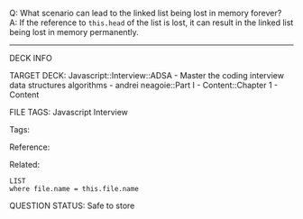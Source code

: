 Q: What scenario can lead to the linked list being lost in memory forever?  
A: If the reference to `this.head` of the list is lost, it can result in the linked list being lost in memory permanently.


---

DECK INFO

TARGET DECK: Javascript::Interview::ADSA - Master the coding interview data structures algorithms - andrei neagoie::Part I - Content::Chapter 1 - Content

FILE TAGS: Javascript Interview

Tags:

Reference:

Related:

```dataview
LIST
where file.name = this.file.name
```

QUESTION STATUS: Safe to store